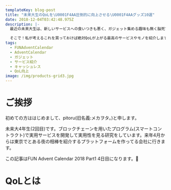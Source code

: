 ```yaml
---
templateKey: blog-post
title: "未来大生のQoLを\U0001F4AA圧倒的に向上させる\U0001F4AAグッズ10選"
date: 2018-12-04T03:42:48.975Z
description: |-
  最近の未来大生は、新しいサービスへの食いつきも悪く、ガジェット集める趣味も無く脳死でスマホはiPhoneで、みたいな人が多く残念に思います。

  そこで！私が考えるこれを買っておけば絶対QoLが上がる最高のサービスやモノを紹介します！
tags:
  - FUNAdventCalendar
  - AdventCalendar
  - ガジェット
  - サービス紹介
  - キャッシュレス
  - QoL向上
image: /img/products-grid3.jpg
---
```

# ご挨拶

初めての方ははじめまして、pitoru(旧名義:メカヲタ。)と申します。

未来大4年生(2回目)です。ブロックチェーンを用いたプログラム(スマートコントラクト)で実用サービスを開発して実用性を見る研究をしています。来年4月からは東京でとある夜の相棒を紹介するプラットフォームを作ってる会社に行きます。

この記事はFUN Advent Calendar 2018 Part1 4日目になります。

# QoLとは
